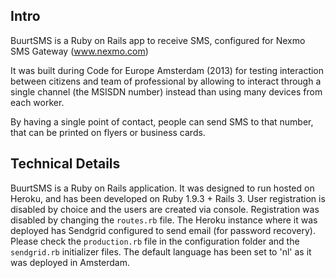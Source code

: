 Intro
-------

BuurtSMS is a Ruby on Rails app to receive SMS, configured for Nexmo SMS Gateway (www.nexmo.com)

It was built during Code for Europe Amsterdam (2013) for testing interaction between citizens and team of professional by allowing to interact through a single channel (the MSISDN number) instead than using many devices from each worker. 

By having a single point of contact, people can send SMS to that number, that can be printed on flyers or business cards.

Technical Details
-------

BuurtSMS is a Ruby on Rails application.
It was designed to run hosted on Heroku, and has been developed on Ruby 1.9.3 + Rails 3.
User registration is disabled by choice and the users are created via console.
Registration was disabled by changing the `routes.rb` file. 
The Heroku instance where it was deployed has Sendgrid configured to send email (for password recovery). Please check the `production.rb` file in the configuration folder and the `sendgrid.rb` initializer files. 
The default language has been set to 'nl' as it was deployed in Amsterdam.



